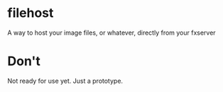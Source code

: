 # filehost
A way to host your image files, or whatever, directly from your fxserver

# Don't

Not ready for use yet. Just a prototype.
